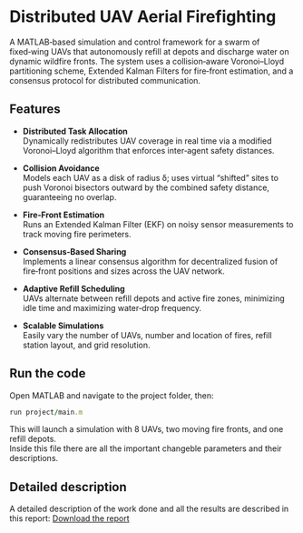 # Distributed UAV Aerial Firefighting

A MATLAB‑based simulation and control framework for a swarm of fixed‑wing UAVs that autonomously refill at depots and discharge water on dynamic wildfire fronts. The system uses a collision‑aware Voronoi–Lloyd partitioning scheme, Extended Kalman Filters for fire‑front estimation, and a consensus protocol for distributed communication.

## Features

- **Distributed Task Allocation**  
  Dynamically redistributes UAV coverage in real time via a modified Voronoi–Lloyd algorithm that enforces inter‑agent safety distances.

- **Collision Avoidance**  
  Models each UAV as a disk of radius δ; uses virtual “shifted” sites to push Voronoi bisectors outward by the combined safety distance, guaranteeing no overlap.

- **Fire‑Front Estimation**  
  Runs an Extended Kalman Filter (EKF) on noisy sensor measurements to track moving fire perimeters.

- **Consensus‑Based Sharing**  
  Implements a linear consensus algorithm for decentralized fusion of fire‑front positions and sizes across the UAV network.

- **Adaptive Refill Scheduling**  
  UAVs alternate between refill depots and active fire zones, minimizing idle time and maximizing water‑drop frequency.

- **Scalable Simulations**  
  Easily vary the number of UAVs, number and location of fires, refill station layout, and grid resolution.

## Run the code
Open MATLAB and navigate to the project folder, then:
```ruby
run project/main.m
```

This will launch a simulation with 8 UAVs, two moving fire fronts, and one refill depots.\
Inside this file there are all the important changeble parameters and their descriptions.

## Detailed description
A detailed description of the work done and all the results are described in this report: [Download the report](Distributed_System_Report.pdf)





